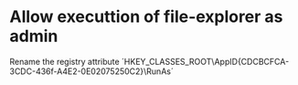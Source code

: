 # Allow executtion of file-explorer as admin
Rename the registry attribute ´HKEY_CLASSES_ROOT\AppID\{CDCBCFCA-3CDC-436f-A4E2-0E02075250C2}\RunAs´ 